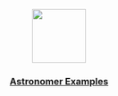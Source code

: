 <p align="center">
  <a href="https://astronomer.io">
    <img src="https://avatars.githubusercontent.com/u/12449437?s=280&v=4" height="96">
    <h3 align="center">Astronomer Examples</h3>
  </a>
</p>
